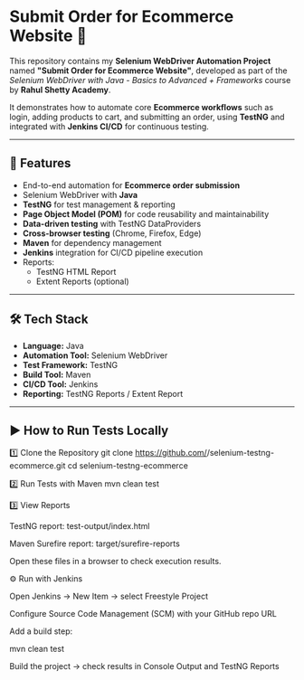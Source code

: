 # Submit Order for Ecommerce Website 🛒

This repository contains my **Selenium WebDriver Automation Project** named **"Submit Order for Ecommerce Website"**, developed as part of the *Selenium WebDriver with Java - Basics to Advanced + Frameworks* course by **Rahul Shetty Academy**.  

It demonstrates how to automate core **Ecommerce workflows** such as login, adding products to cart, and submitting an order, using **TestNG** and integrated with **Jenkins CI/CD** for continuous testing.

---

## 📌 Features
- End-to-end automation for **Ecommerce order submission**
- Selenium WebDriver with **Java**
- **TestNG** for test management & reporting
- **Page Object Model (POM)** for code reusability and maintainability
- **Data-driven testing** with TestNG DataProviders
- **Cross-browser testing** (Chrome, Firefox, Edge)
- **Maven** for dependency management
- **Jenkins** integration for CI/CD pipeline execution
- Reports:
  - TestNG HTML Report  
  - Extent Reports (optional)

---

## 🛠️ Tech Stack
- **Language:** Java  
- **Automation Tool:** Selenium WebDriver  
- **Test Framework:** TestNG  
- **Build Tool:** Maven  
- **CI/CD Tool:** Jenkins  
- **Reporting:** TestNG Reports / Extent Report  

---

## ▶️ How to Run Tests Locally
1️⃣ Clone the Repository
git clone https://github.com/<your-username>/selenium-testng-ecommerce.git
cd selenium-testng-ecommerce

2️⃣ Run Tests with Maven
mvn clean test

3️⃣ View Reports

TestNG report: test-output/index.html

Maven Surefire report: target/surefire-reports

Open these files in a browser to check execution results.

⚙️ Run with Jenkins

Open Jenkins → New Item → select Freestyle Project

Configure Source Code Management (SCM) with your GitHub repo URL

Add a build step:

mvn clean test


Build the project → check results in Console Output and TestNG Reports

